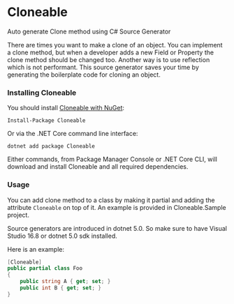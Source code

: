 # Cloneable
Auto generate Clone method using C# Source Generator

There are times you want to make a clone of an object. You can implement a clone method, but when a developer adds a new Field or Property the clone method should be changed too. Another way is to use reflection which is not performant. 
This source generator saves your time by generating the boilerplate code for cloning an object.

### Installing Cloneable
You should install [Cloneable with NuGet](https://www.nuget.org/packages/Cloneable):

    Install-Package Cloneable
    
Or via the .NET Core command line interface:

    dotnet add package Cloneable

Either commands, from Package Manager Console or .NET Core CLI, will download and install Cloneable and all required dependencies.

### Usage

You can add clone method to a class by making it partial and adding the attribute `Cloneable` on top of it. An example is provided in Cloneable.Sample project.

Source generators are introduced in dotnet 5.0. So make sure to have Visual Studio 16.8 or dotnet 5.0 sdk installed.

Here is an example:

```csharp
[Cloneable]
public partial class Foo
{
    public string A { get; set; }
    public int B { get; set; }
}
```
